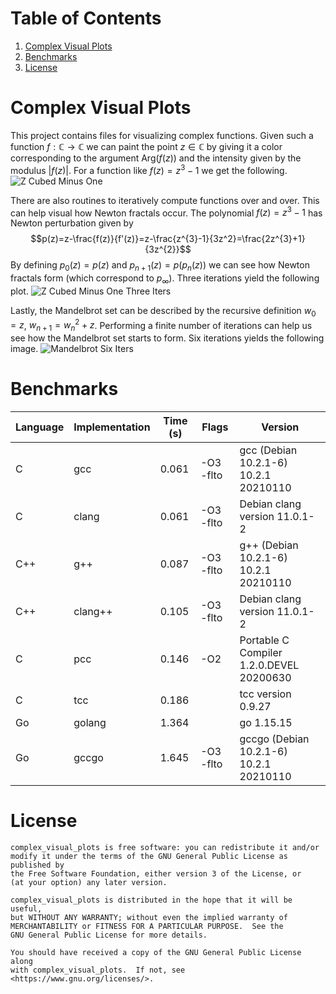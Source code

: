 # Table of Contents
1. [Complex Visual Plots](#cvp)
2. [Benchmarks](#benchmarks)
3. [License](#license)

# Complex Visual Plots <a name="cvp"></a>
This project contains files for visualizing complex functions. Given such
a function $f:\mathbb{C}\rightarrow\mathbb{C}$ we can paint the point
$z\in\mathbb{C}$ by giving it a color corresponding to the argument
$\textrm{Arg}\big(f(z)\big)$ and the intensity given by the modulus
$|f(z)|$. For a function like $f(z)=z^{3}-1$ we get the following.
![Z Cubed Minus One](https://math.dartmouth.edu/~rmaguire/assets/z_cubed_minus_one.png "Z Cubed Minus One")

There are also routines to iteratively compute functions over and over. This
can help visual how Newton fractals occur. The polynomial $f(z)=z^{3}-1$ has
Newton perturbation given by
$$p(z)=z-\frac{f(z)}{f'(z)}=z-\frac{z^{3}-1}{3z^2}=\frac{2z^{3}+1}{3z^{2}}$$
By defining $p_{0}(z)=p(z)$ and $p_{n+1}(z)=p(p_{n}(z))$ we can see how
Newton fractals form (which correspond to $p_{\infty}$). Three iterations
yield the following plot.
![Z Cubed Minus One Three Iters](https://math.dartmouth.edu/~rmaguire/assets/z_cubed_minus_one_three_iters.png "Z Cubed Minus One Three Iters")

Lastly, the Mandelbrot set can be described by the recursive definition
$w_{0}=z$, $w_{n+1}=w_{n}^{2}+z$. Performing a finite number of iterations can
help us see how the Mandelbrot set starts to form. Six iterations yields the
following image.
![Mandelbrot Six Iters](https://math.dartmouth.edu/~rmaguire/assets/mandelbrot_six_iters.png "Mandelbrot Six Iters")

# Benchmarks
| Language               | Implementation | Time (s) | Flags              | Version                                  |
| ---------------------- | -------------- | -------- | ------------------ | ---------------------------------------- |
| C                      | gcc            |    0.061 | -O3 -flto          | gcc (Debian 10.2.1-6) 10.2.1 20210110    |
| C                      | clang          |    0.061 | -O3 -flto          | Debian clang version 11.0.1-2            |
| C++                    | g++            |    0.087 | -O3 -flto          | g++ (Debian 10.2.1-6) 10.2.1 20210110    |
| C++                    | clang++        |    0.105 | -O3 -flto          | Debian clang version 11.0.1-2            |
| C                      | pcc            |    0.146 | -O2                | Portable C Compiler 1.2.0.DEVEL 20200630 |
| C                      | tcc            |    0.186 |                    | tcc version 0.9.27                       |
| Go                     | golang         |    1.364 |                    | go 1.15.15                               |
| Go                     | gccgo          |    1.645 | -O3 -flto          | gccgo (Debian 10.2.1-6) 10.2.1 20210110  |

# License
    complex_visual_plots is free software: you can redistribute it and/or
    modify it under the terms of the GNU General Public License as published by
    the Free Software Foundation, either version 3 of the License, or
    (at your option) any later version.

    complex_visual_plots is distributed in the hope that it will be useful,
    but WITHOUT ANY WARRANTY; without even the implied warranty of
    MERCHANTABILITY or FITNESS FOR A PARTICULAR PURPOSE.  See the
    GNU General Public License for more details.

    You should have received a copy of the GNU General Public License along
    with complex_visual_plots.  If not, see <https://www.gnu.org/licenses/>.
